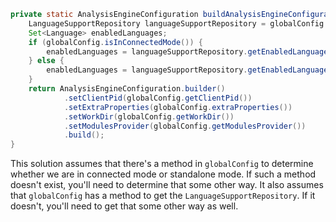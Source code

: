 ```java
private static AnalysisEngineConfiguration buildAnalysisEngineConfiguration() {
    LanguageSupportRepository languageSupportRepository = globalConfig.getLanguageSupportRepository();
    Set<Language> enabledLanguages;
    if (globalConfig.isInConnectedMode()) {
        enabledLanguages = languageSupportRepository.getEnabledLanguagesInConnectedMode();
    } else {
        enabledLanguages = languageSupportRepository.getEnabledLanguagesInStandaloneMode();
    }
    return AnalysisEngineConfiguration.builder()
            .setClientPid(globalConfig.getClientPid())
            .setExtraProperties(globalConfig.extraProperties())
            .setWorkDir(globalConfig.getWorkDir())
            .setModulesProvider(globalConfig.getModulesProvider())
            .build();
}
```
This solution assumes that there's a method in `globalConfig` to determine whether we are in connected mode or standalone mode. If such a method doesn't exist, you'll need to determine that some other way. It also assumes that `globalConfig` has a method to get the `LanguageSupportRepository`. If it doesn't, you'll need to get that some other way as well.